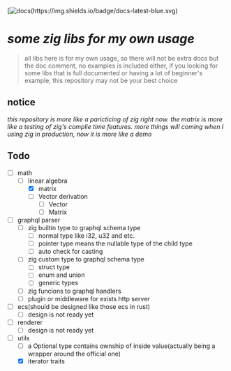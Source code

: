 [![docs(https://img.shields.io/badge/docs-latest-blue.svg)](https://pathologyenigma.github.io/zig-libs-for-my-own-usage/)
# *some zig libs for my own usage*

> all libs here is for my own usage, so there will not be extra docs but the doc comment, no examples is included either, if you looking for some libs that is full documented or having a lot of beginner's example, this repository may not be your best choice
## notice
*this repository is more like a paricticing of zig right now. the matrix is more like a testing of zig's complie time features. more things will coming when I using zig in production, now it is more like a demo*
## Todo
 - [ ] math
	 - [ ] linear algebra
		 - [x] matrix
		 - [ ] Vector derivation
			 - [ ] Vector
			 - [ ] Matrix
- [ ] graphql parser
	- [ ] zig builtin type to graphql schema type
		- [ ] normal type like i32, u32 and etc.
		- [ ] pointer type means the nullable type of the child type
		- [ ] auto check for casting
	- [ ] zig custom type to graphql schema type
		- [ ] struct type
		- [ ] enum and union
		- [ ] generic types
	- [ ] zig funcions to graphql handlers
	- [ ] plugin or middleware for exists http server
- [ ] ecs(should be designed like those ecs in rust)
	- [ ] design is not ready yet
- [ ] renderer
	- [ ] design is not ready yet
- [ ] utils
	- [ ] a Optional type contains ownship of inside value(actually being a wrapper around the official one)
	- [x] iterator traits 
